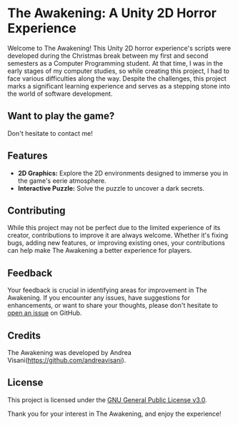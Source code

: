 # The Awakening: A Unity 2D Horror Experience

Welcome to The Awakening! This Unity 2D horror experience's scripts were developed during the Christmas break between my first and second semesters as a Computer Programming student. At that time, I was in the early stages of my computer studies, so while creating this project, I had to face various difficulties along the way. Despite the challenges, this project marks a significant learning experience and serves as a stepping stone into the world of software development.

## Want to play the game?
Don't hesitate to contact me!

## Features
- **2D Graphics:** Explore the 2D environments designed to immerse you in the game's eerie atmosphere.
- **Interactive Puzzle:** Solve the puzzle to uncover a dark secrets.


## Contributing
While this project may not be perfect due to the limited experience of its creator, contributions to improve it are always welcome. Whether it's fixing bugs, adding new features, or improving existing ones, your contributions can help make The Awakening a better experience for players.

## Feedback
Your feedback is crucial in identifying areas for improvement in The Awakening. If you encounter any issues, have suggestions for enhancements, or want to share your thoughts, please don't hesitate to [open an issue](https://github.com/yourusername/TheAwakening/issues) on GitHub.

## Credits
The Awakening was developed by Andrea Visani(https://github.com/andreavisani).

## License
This project is licensed under the [GNU General Public License v3.0](LICENSE).

Thank you for your interest in The Awakening, and enjoy the experience!
